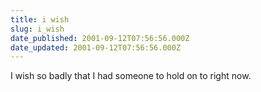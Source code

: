 ```yaml
---
title: i wish
slug: i_wish
date_published: 2001-09-12T07:56:56.000Z
date_updated: 2001-09-12T07:56:56.000Z
---
```


I wish so badly that I had someone to hold on to right now.
